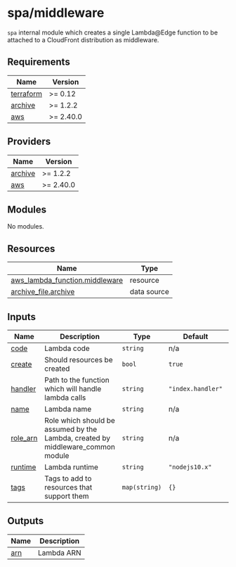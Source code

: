 # spa/middleware

`spa` internal module which creates a single Lambda@Edge function to be attached to a CloudFront distribution as middleware.

<!-- BEGIN_TF_DOCS -->
## Requirements

| Name | Version |
|------|---------|
| <a name="requirement_terraform"></a> [terraform](#requirement\_terraform) | >= 0.12 |
| <a name="requirement_archive"></a> [archive](#requirement\_archive) | >= 1.2.2 |
| <a name="requirement_aws"></a> [aws](#requirement\_aws) | >= 2.40.0 |

## Providers

| Name | Version |
|------|---------|
| <a name="provider_archive"></a> [archive](#provider\_archive) | >= 1.2.2 |
| <a name="provider_aws"></a> [aws](#provider\_aws) | >= 2.40.0 |

## Modules

No modules.

## Resources

| Name | Type |
|------|------|
| [aws_lambda_function.middleware](https://registry.terraform.io/providers/hashicorp/aws/latest/docs/resources/lambda_function) | resource |
| [archive_file.archive](https://registry.terraform.io/providers/hashicorp/archive/latest/docs/data-sources/file) | data source |

## Inputs

| Name | Description | Type | Default | Required |
|------|-------------|------|---------|:--------:|
| <a name="input_code"></a> [code](#input\_code) | Lambda code | `string` | n/a | yes |
| <a name="input_create"></a> [create](#input\_create) | Should resources be created | `bool` | `true` | no |
| <a name="input_handler"></a> [handler](#input\_handler) | Path to the function which will handle lambda calls | `string` | `"index.handler"` | no |
| <a name="input_name"></a> [name](#input\_name) | Lambda name | `string` | n/a | yes |
| <a name="input_role_arn"></a> [role\_arn](#input\_role\_arn) | Role which should be assumed by the Lambda, created by middleware\_common module | `string` | n/a | yes |
| <a name="input_runtime"></a> [runtime](#input\_runtime) | Lambda runtime | `string` | `"nodejs10.x"` | no |
| <a name="input_tags"></a> [tags](#input\_tags) | Tags to add to resources that support them | `map(string)` | `{}` | no |

## Outputs

| Name | Description |
|------|-------------|
| <a name="output_arn"></a> [arn](#output\_arn) | Lambda ARN |
<!-- END_TF_DOCS -->
